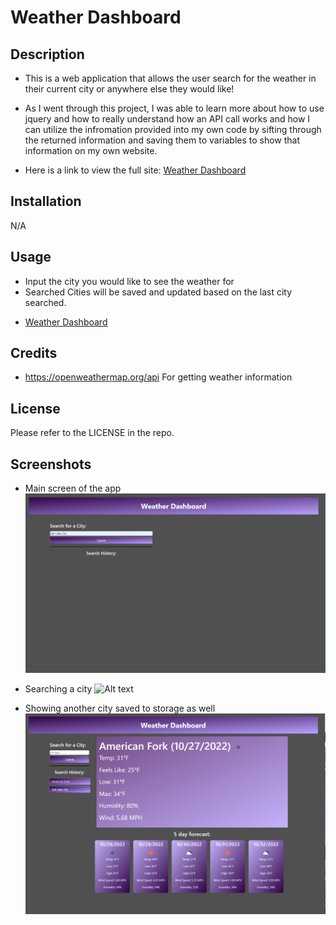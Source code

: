 # Weather Dashboard

## Description
- This is a web application that allows the user search for the weather in their current city or anywhere else they would like!

- As I went through this project, I was able to learn more about how to use jquery and how to really understand how an API call works and how I can utilize the infromation provided into my own code by sifting through the returned information and saving them to variables to show that information on my own website.
- Here is a link to view the full site: [Weather Dashboard](https://canadianfaller7.github.io/weather-dashboard/ "Named link title")

## Installation
N/A

## Usage
- Input the city you would like to see the weather for
- Searched Cities will be saved and updated based on the last city searched.  
* [Weather Dashboard](https://canadianfaller7.github.io/weather-dashboard/ "Named link title")

## Credits
- https://openweathermap.org/api For getting weather information

## License
Please refer to the LICENSE in the repo.

## Screenshots

- Main screen of the app
![Alt text](./assets/images/main-screen.png?raw=true "Optional Title")

- Searching a city
![Alt text](./assets/images/search-city-one.png?raw=true "Optional Title")

- Showing another city saved to storage as well
![Alt text](./assets/images/search-city-two.png?raw=true "Optional Title")
